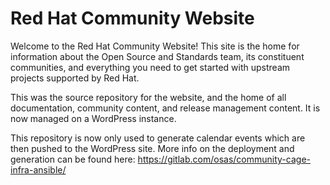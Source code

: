 # Red Hat Community Website

Welcome to the Red Hat Community Website! This site is the home for information about the Open Source and Standards team, its constituent  communities, and everything you need to get started with upstream projects supported by Red Hat.

This was the source repository for the website, and the home of all documentation, community content, and release management content.
It is now managed on a WordPress instance.

This repository is now only used to generate calendar events which are then pushed to the WordPress site.
More info on the deployment and generation can be found here: https://gitlab.com/osas/community-cage-infra-ansible/

